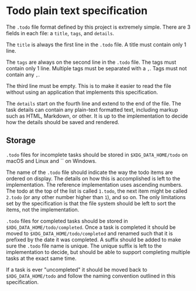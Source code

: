 # Todo plain text specification

The `.todo` file format defined by this project is extremely simple.
There are 3 fields in each file: a `title`, `tags`, and `details`.

The `title` is always the first line in the `.todo` file.
A title must contain only 1 line.

The `tags` are always on the second line in the `.todo` file.
The tags must contain only 1 line.
Multiple tags must be separated with a `,`.
Tags must not contain any `,`.

The third line must be empty.
This is to make it easier to read the file without using an application that implements this specification.

The `details` start on the fourth line and extend to the end of the file.
The task details can contain any plain-text formatted text, including markup such as HTML, Markdown, or other.
It is up to the implementation to decide how the details should be saved and rendered.


## Storage

`.todo` files for incomplete tasks should be stored in `$XDG_DATA_HOME/todo` on macOS and Linux and `` on Windows.

The name of the `.todo` file should indicate the way the todo items are ordered on display.
The details on how this is accomplished is left to the implementation.
The reference implementation uses ascending numbers.
The todo at the top of the list is called `1.todo`, the next item might be called `2.todo` (or any other number higher than `1`), and so on.
The only limitations set by the specification is that the file system should be left to sort the items, not the implementation.

`.todo` files for completed tasks should be stored in `$XDG_DATA_HOME/todo/completed`.
Once a task is completed it should be moved to `$XDG_DATA_HOME/todo/completed` and renamed such that it is prefixed by the date it was completed.
A suffix should be added to make sure the `.todo` file name is unique.
The unique suffix is left to the implementation to decide, but should be able to support completing multiple tasks at the exact same time.

If a task is ever "uncompleted" it should be moved back to `$XDG_DATA_HOME/todo` and follow the naming convention outlined in this specification.


